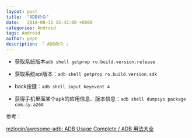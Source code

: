 ```yaml
---
layout: post
title:  "ADB命令"
date:   2018-08-31 15:42:00 +0800
categories: Android
tags: Android
author: pepe
description: 『 ADB命令 』
---
```


* 获取系统版本`adb shell getprop ro.build.version.release`

* 获取系统api版本：`adb shell getprop ro.build.version.sdk`

* back按键：`adb shell input keyevent 4` 

* 获得手机里面某个apk的应用信息、版本信息：`adb shell dumpsys package com.sy.a268`





参考：

[mzlogin/awesome-adb: ADB Usage Complete / ADB 用法大全](https://github.com/mzlogin/awesome-adb)





